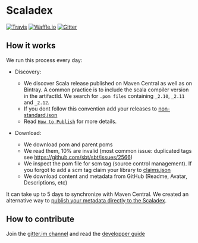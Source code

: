 # Scaladex

[![Travis](https://img.shields.io/travis/scalacenter/scaladex.svg?style=flat-square)](https://travis-ci.org/scalacenter/scaladex)
[![Waffle.io](https://img.shields.io/waffle/label/scalacenter/scaladex/in%20progress.svg?style=flat-square)](https://waffle.io/scalacenter/scaladex)
[![Gitter](https://img.shields.io/gitter/room/scalacenter/scaladex.svg?style=flat-square)](https://gitter.im/scalacenter/scaladex)

## How it works

We run this process every day:

* Discovery:
  * We discover Scala release published on Maven Central as well as on Bintray. A common practice is to include the scala compiler version in the artifactId. We search for `.pom files` containing `_2.10`, `_2.11` and `_2.12`.
  * If you dont follow this convention add your releases to [non-standard.json](https://github.com/scalacenter/scaladex-data/blob/master/non-standard.json)
  * Read [`How to Publish`](/doc/user/publish-central.md) for more details.

* Download:
  * We download pom and parent poms
  * We read them, 10% are invalid (most common issue: duplicated tags see https://github.com/sbt/sbt/issues/2566)
  * We inspect the pom file for scm tag (source control management). If you forgot to add a scm tag claim your library to [claims.json](https://github.com/scalacenter/scaladex-data/blob/master/claims.json)
  * We download content and metadata from GitHub (Readme, Avatar, Descriptions, etc)


It can take up to 5 days to synchronize with Maven Central. We created an alternative way to [publish your 
metadata directly to the Scaladex](/doc/user/publish-scaladex.md).

## How to contribute

Join the [gitter.im channel](https://gitter.im/scalacenter/scaladex) and read the [developper guide](/doc/dev/README.md)

